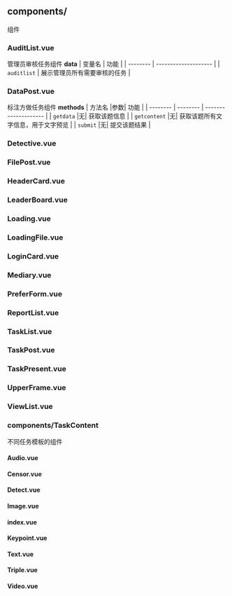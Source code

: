 ## components/
组件

### AuditList.vue

管理员审核任务组件
**data**
| 变量名  | 功能           |
| -------- | -------------------- |
| `auditlist` | 展示管理员所有需要审核的任务 |


### DataPost.vue

标注方做任务组件
**methods**
| 方法名  |参数| 功能           |
| -------- | -------- | -------------------- |
| `getdata` |无| 获取该题信息 |
| `getcontent` |无| 获取该题所有文字信息，用于文字预览 |
| `submit` |无| 提交该题结果 |

### Detective.vue

### FilePost.vue

### HeaderCard.vue

### LeaderBoard.vue

### Loading.vue

### LoadingFile.vue

### LoginCard.vue

### Mediary.vue

### PreferForm.vue

### ReportList.vue

### TaskList.vue

### TaskPost.vue

### TaskPresent.vue

### UpperFrame.vue

### ViewList.vue

### components/TaskContent
不同任务模板的组件

#### Audio.vue

#### Censor.vue

#### Detect.vue

#### Image.vue

#### index.vue

#### Keypoint.vue

#### Text.vue

#### Triple.vue

#### Video.vue